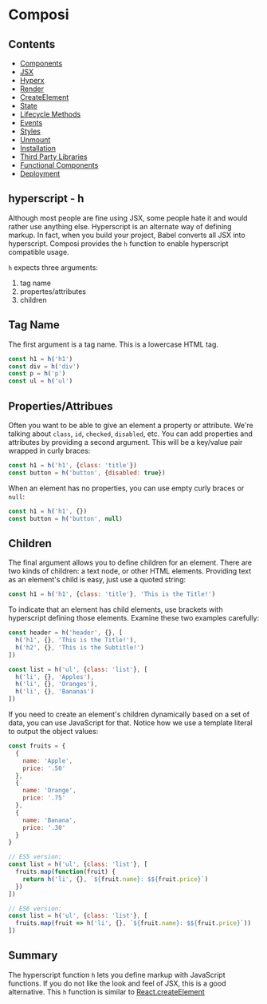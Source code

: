 Composi
=======

Contents
--------
- [Components](./components.md)
- [JSX](./jsx.md)
- [Hyperx](./hyperx.md)
- [Render](./render.md)
- [CreateElement](./create-element.md)
- [State](./state.md)
- [Lifecycle Methods](./lifecycle.md)
- [Events](./events.md)
- [Styles](./styles.md)
- [Unmount](./unmount.md)
- [Installation](../README.md)
- [Third Party Libraries](./third-party.md)
- [Functional Components](./functional-components.md)
- [Deployment](./deployment.md)

hyperscript - h
---------------

Although most people are fine using JSX, some people hate it and would rather use anything else. Hyperscript is an alternate way of defining markup. In fact, when you build your project, Babel converts all JSX into hyperscript. Composi provides the `h` function to enable hyperscript compatible usage.

`h` expects three arguments:

1. tag name
2. propertes/attributes
3. children

Tag Name
--------

The first argument is a tag name. This is a lowercase HTML tag.
```javascript
const h1 = h('h1')
const div = h('div')
const p = h('p')
const ul = h('ul')
````

Properties/Attribues
--------------------

Often you want to be able to give an element a property or attribute. We're talking about `class`, `id`, `checked`, `disabled`, etc. You can add properties and attributes by providing a second argument. This will be a key/value pair wrapped in curly braces:

```javascript
const h1 = h('h1', {class: 'title'})
const button = h('button', {disabled: true})
```

When an element has no properties, you can use empty curly braces or `null`:

```javascript
const h1 = h('h1', {})
const button = h('button', null)
```

Children
--------

The final argument allows you to define children for an element. There are two kinds of children: a text node, or other HTML elements. Providing text as an element's child is easy, just use a quoted string:

```javascript
const h1 = h('h1', {class: 'title'}, 'This is the Title!')
```

To indicate that an element has child elements, use brackets with hyperscript defining those elements. Examine these two examples carefully:

```javascript
const header = h('header', {}, [
  h('h1', {}, 'This is the Title!'),
  h('h2', {}, 'This is the Subtitle!')
])

const list = h('ul', {class: 'list'}, [
  h('li', {}, 'Apples'),
  h('li', {}, 'Oranges'),
  h('li', {}, 'Bananas')
])
```

If you need to create an element's children dynamically based on a set of data, you can use JavaScript for that. Notice how we use a template literal to output the object values:

```javascript
const fruits = {
  {
    name: 'Apple',
    price: '.50'
  },
  {
    name: 'Orange',
    price: '.75'
  },
  {
    name: 'Banana',
    price: '.30'
  }
}

// ES5 version:
const list = h('ul', {class: 'list'}, [
  fruits.map(function(fruit) {
    return h('li', {}, `${fruit.name}: $${fruit.price}`)
  })
])

// ES6 version:
const list = h('ul', {class: 'list'}, [
  fruits.map(fruit => h('li', {}, `${fruit.name}: $${fruit.price}`))
])
```

Summary
-------

The hyperscript function `h` lets you define markup with JavaScript functions. If you do not like the look and feel of JSX, this is a good alternative. This `h` function is similar to [React.createElement](https://facebook.github.io/react/docs/react-api.html#createelement)